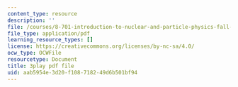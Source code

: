 ```yaml
---
content_type: resource
description: ''
file: /courses/8-701-introduction-to-nuclear-and-particle-physics-fall-2020/aab5954e3d20f108718249d6b501bf94_ORG6YD9P8WM.pdf
file_type: application/pdf
learning_resource_types: []
license: https://creativecommons.org/licenses/by-nc-sa/4.0/
ocw_type: OCWFile
resourcetype: Document
title: 3play pdf file
uid: aab5954e-3d20-f108-7182-49d6b501bf94
---
```

